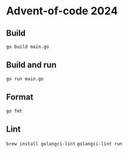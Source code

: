 # Advent-of-code 2024


## Build
`go build main.go`

## Build and run
`go run main.go`

## Format
`go fmt`

## Lint
`brew install golangci-lint`
`golangci-lint run`